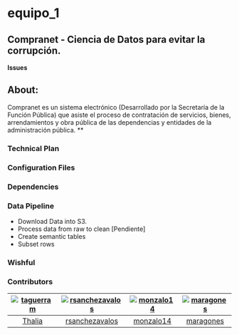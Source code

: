 # equipo_1
## Compranet - Ciencia de Datos para evitar la corrupción.

**Issues** 

## About:
Compranet es un sistema electrónico (Desarrollado por la Secretaría de la Función Pública) que asiste el proceso de contratación de servicios, bienes, arrendamientos y obra pública de las dependencias y entidades de la administración pública.
**


### Technical Plan

### Configuration Files

### Dependencies

### Data Pipeline

* Download Data into S3.
* Process data from raw to clean
[Pendiente]
* Create semantic tables
* Subset rows

### Wishful

### Contributors

| [![taguerram][ph-thalia]][gh-thalia] | [![rsanchezavalos][ph-rsanchez]][gh-rsanchez] | [![monzalo14][ph-monica]][gh-monica] | [![maragones][ph-manuel-a]][gh-manuel-a] |
|                 :--:                 |                     :--:                      |                     :--:             |                     :--:             |
|        [Thalia][gh-thalia]         |         [rsanchezavalos][gh-rsanchez]           |          [monzalo14][gh-monica]      |          [maragones][gh-manuel-a]      |



[ph-thalia]: https://avatars0.githubusercontent.com/u/20998351?v=3&s=460
[gh-thalia]: https://github.com/taguerram

[ph-monica]: https://avatars0.githubusercontent.com/u/16139907?v=3&s=460
[gh-monica]: https://github.com/monzalo14


[ph-manuel-a]: https://avatars2.githubusercontent.com/u/11464076?v=3&s=460
[gh-manuel-a]: https://github.com/maragones

[ph-rsanchez]: https://avatars.githubusercontent.com/u/10931011?v=3&s=460
[gh-rsanchez]: https://github.com/rsanchezavalos


